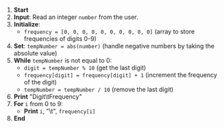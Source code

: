 1. **Start**
2. **Input**: Read an integer `number` from the user.
3. **Initialize**:
   - `frequency = [0, 0, 0, 0, 0, 0, 0, 0, 0, 0]` (array to store frequencies of digits 0-9)
4. **Set**: `tempNumber = abs(number)` (handle negative numbers by taking the absolute value)
5. **While** `tempNumber` is not equal to 0:
   - `digit = tempNumber % 10` (get the last digit)
   - `frequency[digit] = frequency[digit] + 1` (increment the frequency of the digit)
   - `tempNumber = tempNumber / 10` (remove the last digit)
6. **Print** "Digit\tFrequency"
7. **For** `i` from 0 to 9:
   - **Print** `i`, "\t", `frequency[i]`
8. **End**
